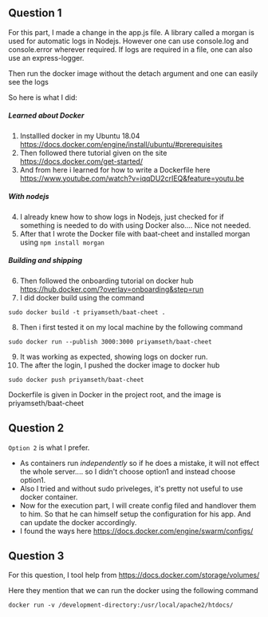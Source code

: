 ## Question 1

For this part, I made a change in the app.js file. A library called a morgan is used for automatic logs in Nodejs. However one can use console.log and console.error wherever required. If logs are required in a file, one can also use an express-logger.

Then run the docker image without the detach argument and one can easily see the logs

So  here is what I did:
##### Learned about Docker
1. Installled docker in my Ubuntu 18.04 https://docs.docker.com/engine/install/ubuntu/#prerequisites 
2. Then followed there tutorial given on the site https://docs.docker.com/get-started/
3. And from here i learned for how to write a Dockerfile here https://www.youtube.com/watch?v=iqqDU2crIEQ&feature=youtu.be
##### With nodejs
4. I already knew how to show logs in Nodejs, just checked for if something is needed to do with using Docker also.... Nice not needed.
5. After that I wrote the Docker file with baat-cheet and installed morgan using `npm install morgan`
##### Building and shipping
6. Then followed the onboarding tutorial on docker hub https://hub.docker.com/?overlay=onboarding&step=run
7. I did docker build using the command
```
sudo docker build -t priyamseth/baat-cheet .
```
8. Then i first tested it on my local machine by the following command
```
sudo docker run --publish 3000:3000 priyamseth/baat-cheet
```
9. It was working as expected, showing logs on docker run.
10. The after the login, I pushed the docker image to docker hub
```
sudo docker push priyamseth/baat-cheet
```

Dockerfile is given in Docker in the project root, and the image is priyamseth/baat-cheet

## Question 2

`Option 2` is what I prefer.
- As containers run _independently_ so if he does a mistake, it will not effect the whole server.... so I didn't choose option1 and instead choose option1.
- Also I tried and without sudo priveleges, it's pretty not useful to use docker container.
- Now for the execution part, I will create config filed and handlover them to him. So that he can himself setup the configuration for his app. And can update the docker accordingly.
- I found the ways here https://docs.docker.com/engine/swarm/configs/


## Question 3
For this question, I tool help from https://docs.docker.com/storage/volumes/

Here they mention that we can run the docker using the following command
```
docker run -v /development-directory:/usr/local/apache2/htdocs/
```
